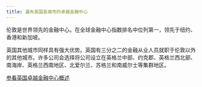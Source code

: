 ```yaml
---
title: 遍布英国各城市的卓越金融中心
---
```


伦敦是世界领先的金融中心。在全球金融中心指数排名中位列第一，领先于纽约、香港和新加坡。

英国其他城市同样具有强大优势。英国有三分之二的金融从业人员就职于伦敦以外的其他城市。许多公司会选择将公司设立在英格兰中部、约克郡、英格兰西北部、南海岸、英格兰西南地区、北爱尔兰、苏格兰和南威尔士等集群地区。

[参看英国卓越金融中心概述](https://www.gov.uk/government/publications/financial-centres-of-excellence-in-the-uk)